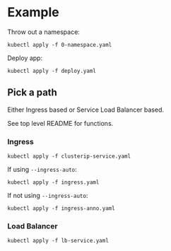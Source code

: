 # Example

Throw out a namespace:

```
kubectl apply -f 0-namespace.yaml
```

Deploy app:

```
kubectl apply -f deploy.yaml
```

## Pick a path

Either Ingress based or Service Load Balancer based.

See top level README for functions.

### Ingress

```
kubectl apply -f clusterip-service.yaml
```

If using `--ingress-auto`:

```
kubectl apply -f ingress.yaml
```

If not using `--ingress-auto`:

```
kubectl apply -f ingress-anno.yaml
```

### Load Balancer

```
kubectl apply -f lb-service.yaml
```
